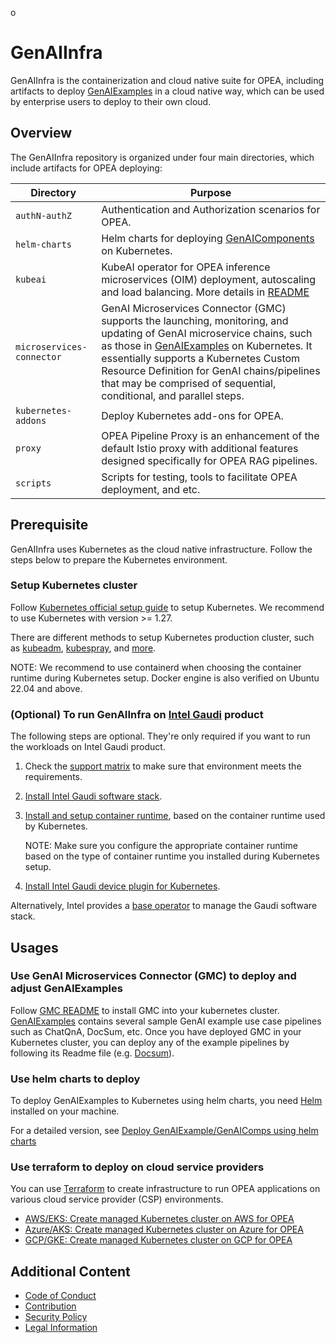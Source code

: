 o
# GenAIInfra

GenAIInfra is the containerization and cloud native suite for OPEA, including artifacts to deploy [GenAIExamples](https://github.com/opea-project/GenAIExamples) in a cloud native way, which can be used by enterprise users to deploy to their own cloud.

## Overview

The GenAIInfra repository is organized under four main directories, which include artifacts for OPEA deploying:

| Directory                 | Purpose                                                                                                                                                                                                                                                                                                                                                                            |
| ------------------------- | ---------------------------------------------------------------------------------------------------------------------------------------------------------------------------------------------------------------------------------------------------------------------------------------------------------------------------------------------------------------------------------- |
| `authN-authZ`             | Authentication and Authorization scenarios for OPEA.                                                                                                                                                                                                                                                                                                                               |
| `helm-charts`             | Helm charts for deploying [GenAIComponents](https://github.com/opea-project/GenAIComps) on Kubernetes.                                                                                                                                                                                                                                                                             |
| `kubeai`                  | KubeAI operator for OPEA inference microservices (OIM) deployment, autoscaling and load balancing. More details in [README](kubeai/README.md)                                                                                                                                                                                                                                      |
| `microservices-connector` | GenAI Microservices Connector (GMC) supports the launching, monitoring, and updating of GenAI microservice chains, such as those in [GenAIExamples](https://github.com/opea-project/GenAIExamples) on Kubernetes. It essentially supports a Kubernetes Custom Resource Definition for GenAI chains/pipelines that may be comprised of sequential, conditional, and parallel steps. |
| `kubernetes-addons`       | Deploy Kubernetes add-ons for OPEA.                                                                                                                                                                                                                                                                                                                                                |
| `proxy`                   | OPEA Pipeline Proxy is an enhancement of the default Istio proxy with additional features designed specifically for OPEA RAG pipelines.                                                                                                                                                                                                                                            |
| `scripts`                 | Scripts for testing, tools to facilitate OPEA deployment, and etc.                                                                                                                                                                                                                                                                                                                 |

## Prerequisite

GenAIInfra uses Kubernetes as the cloud native infrastructure. Follow the steps below to prepare the Kubernetes environment.

### Setup Kubernetes cluster

Follow [Kubernetes official setup guide](https://kubernetes.io/docs/setup/) to setup Kubernetes. We recommend to use Kubernetes with version >= 1.27.

There are different methods to setup Kubernetes production cluster, such as [kubeadm](https://kubernetes.io/docs/setup/production-environment/tools/kubeadm/), [kubespray](https://kubespray.io/), and [more](https://kubernetes.io/docs/setup/production-environment/tools/).

NOTE: We recommend to use containerd when choosing the container runtime during Kubernetes setup. Docker engine is also verified on Ubuntu 22.04 and above.

### (Optional) To run GenAIInfra on [Intel Gaudi](https://habana.ai/products/) product

The following steps are optional. They're only required if you want to run the workloads on Intel Gaudi product.

1. Check the [support matrix](https://docs.habana.ai/en/latest/Support_Matrix/Support_Matrix.html) to make sure that environment meets the requirements.

2. [Install Intel Gaudi software stack](https://docs.habana.ai/en/latest/Installation_Guide/Bare_Metal_Fresh_OS.html#driver-fw-install-bare).

3. [Install and setup container runtime](https://docs.habana.ai/en/latest/Installation_Guide/Bare_Metal_Fresh_OS.html#set-up-container-usage), based on the container runtime used by Kubernetes.

   NOTE: Make sure you configure the appropriate container runtime based on the type of container runtime you installed during Kubernetes setup.

4. [Install Intel Gaudi device plugin for Kubernetes](https://docs.habana.ai/en/latest/Installation_Guide/Additional_Installation/Kubernetes_Installation/index.html).

Alternatively, Intel provides a [base operator](https://docs.habana.ai/en/latest/Installation_Guide/Additional_Installation/Kubernetes_Installation/Kubernetes_Operator.html) to manage the Gaudi software stack.

## Usages

### Use GenAI Microservices Connector (GMC) to deploy and adjust GenAIExamples

Follow [GMC README](microservices-connector/README.md)
to install GMC into your kubernetes cluster. [GenAIExamples](https://github.com/opea-project/GenAIExamples) contains several sample GenAI example use case pipelines such as ChatQnA, DocSum, etc.
Once you have deployed GMC in your Kubernetes cluster, you can deploy any of the example pipelines by following its Readme file (e.g. [Docsum](https://github.com/opea-project/GenAIExamples/blob/main/DocSum/kubernetes/gmc/README.md)).

### Use helm charts to deploy

To deploy GenAIExamples to Kubernetes using helm charts, you need [Helm](https://helm.sh/docs/intro/install/) installed on your machine.

For a detailed version, see [Deploy GenAIExample/GenAIComps using helm charts](helm-charts/README.md)

### Use terraform to deploy on cloud service providers

You can use [Terraform](https://www.terraform.io/) to create infrastructure to run OPEA applications on various cloud service provider (CSP) environments.

- [AWS/EKS: Create managed Kubernetes cluster on AWS for OPEA](cloud-service-provider/aws/eks/terraform/README.md)
- [Azure/AKS: Create managed Kubernetes cluster on Azure for OPEA](cloud-service-provider/azure/aks/terraform/README.md)
- [GCP/GKE: Create managed Kubernetes cluster on GCP for OPEA](cloud-service-provider/gcp/gke/terraform/README.md)

## Additional Content

- [Code of Conduct](https://github.com/opea-project/docs/tree/main/community/CODE_OF_CONDUCT.md)
- [Contribution](https://github.com/opea-project/docs/tree/main/community/CONTRIBUTING.md)
- [Security Policy](https://github.com/opea-project/docs/tree/main/community/SECURITY.md)
- [Legal Information](LEGAL_INFORMATION.md)

